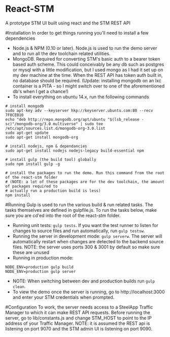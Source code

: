 # React-STM
A prototype STM UI built using react and the STM REST API

#Installation
In order to get things running you'll need to install a few dependencies
 * Node.js & NPM (0.10 or later). Node.js is used to run the demo server and to run all the dev toolchain related    utilities.
 * MongoDB. Required for converting STM's basic auth to a bearer token based auth scheme. This could conceivably be      any db such as postgres or mysql with a little modification, but I used mongo as I had it set up on my dev machine    at the time. When the REST API has token auth built in, no database should be required. (Update: installing mongodb    on an lxc container is a PITA - so I might switch over to one of the aforementioned db's when I get a chance!)
 * To install everything on ubuntu 14.x, run the following commands
```
# install mongodb
sudo apt-key adv --keyserver hkp://keyserver.ubuntu.com:80 --recv 7F0CEB10
echo "deb http://repo.mongodb.org/apt/ubuntu "$(lsb_release -sc)"/mongodb-org/3.0 multiverse" | sudo tee /etc/apt/sources.list.d/mongodb-org-3.0.list
sudo apt-get update
sudo apt-get install mongodb-org

# install nodejs, npm & dependancies
sudo apt-get install nodejs nodejs-legacy build-essential npm

# install gulp (the build tool) globally
sudo npm install gulp -g

# install the packages to run the demo. Run this command from the root of the react-stm folder 
# (NOTE: a lot of these packages are for the dev toolchain, the amount of packages required to 
# actually run a production build is less)
npm install
```

 
#Running 
Gulp is used to run the various build & run related tasks. The tasks themselves are defined in gulpfile.js. To run the tasks below, make sure you are cd'ed into the root of the react-stm folder.
 * Running unit tests: ```gulp tests```. If you want the test runner to listen for changes to source files and run automatically, run ```gulp testsw```.
 * Running the server in development mode: ```gulp serverw```. The server will automatically restart when changes are detected to the backend source files. NOTE: the server uses ports 300 & 3001 by default so make sure these are unused
 * Running in production mode:
```
NODE_ENV=production gulp build
NODE_ENV=production gulp server
```
 * NOTE: When switching between dev and production builds run ```gulp clean```.
 * To view the demo once the server is running, go to http://localhost:3000 and enter your STM credentials when prompted.

#Configuration
To work, the server needs access to a SteelApp Traffic Manager to which it can make REST API requests. Before running the server, go to lib/constants.js and change STM_HOST to point to the IP address of your Traffic Manager.
NOTE: it is assumed the REST api is listening on port 9070 and the STM admin UI is listening on port 9090.
